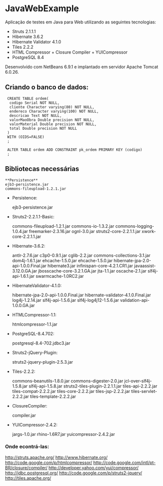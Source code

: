 # JavaWebExample

Aplicação de testes em Java para Web utilizando as seguintes tecnologias:

- Struts 2.1.1.1
- Hibernate 3.6.2
- Hibernate Validator 4.1.0
- Tiles 2.2.2
- HTML Compressor + Closure Compiler + YUICompressor
- PostgreSQL 8.4

Desenvolvido com NetBeans 6.9.1 e implantado em servidor Apache Tomcat 6.0.26.

## Criando o banco de dados:

     CREATE TABLE ordem(
      codigo Serial NOT NULL,
      cliente Character varying(80) NOT NULL,
      endereco Character varying(100) NOT NULL,
      descricao Text NOT NULL,
      valorMaoObra Double precision NOT NULL,
      valorMaterial Double precision NOT NULL,
      total Double precision NOT NULL
     )
     WITH (OIDS=FALSE)
     ;
     
     ALTER TABLE ordem ADD CONSTRAINT pk_ordem PRIMARY KEY (codigo)
     ;

## Bibliotecas necessárias

    **Persistence**
    ejb3-persistence.jar
    commons-fileupload-1.2.1.jar

- Persistence:

	ejb3-persistence.jar

- Struts2-2.2.1.1-Basic:

	commons-fileupload-1.2.1.jar
	commons-io-1.3.2.jar
	commons-logging-1.0.4.jar
	freemarker-2.3.16.jar
	ognl-3.0.jar
	struts2-core-2.2.1.1.jar
	xwork-core-2.2.1.1.jar
	
	
- Hibernate-3.6.2:

	antlr-2.7.6.jar
	c3p0-0.9.1.jar
	cglib-2.2.jar
	commons-collections-3.1.jar
	dom4j-1.6.1.jar
	ehcache-1.5.0.jar
	ehcache-1.5.0.jar
	hibernate-jpa-2.0-api-1.0.0.Final.jar
	hibernate3.jar
	infinispan-core-4.2.1.CR1.jar
	javaassist-3.12.0.GA.jar
	jbosscache-core-3.2.1.GA.jar
	jta-1.1.jar
	oscache-2.1.jar
	slf4j-api-1.6.1.jar
	swarmcache-1.0RC2.jar
	
- HibernateValidator-4.1.0:

	hibernate-jpa-2.0-api-1.0.0.Final.jar
	hibernate-validator-4.1.0.Final.jar
	log4j-1.2.14.jar
	slf4j-api-1.5.6.jar
	slf4j-log4j12-1.5.6.jar
	validation-api-1.0.0.GA.jar
	
- HTMLCompressor-1.1:

	htmlcompressor-1.1.jar
	
- PostgreSQL-8.4.702:

	postgresql-8.4-702.jdbc3.jar
	
- Struts2-jQuery-Plugin:

	struts2-jquery-plugin-2.5.3.jar
	
- Tiles-2.2.2:

	commons-beanutils-1.8.0.jar
	commons-digester-2.0.jar
	jcl-over-slf4j-1.5.8.jar
	slf4j-api-1.5.8.jar
	struts2-tiles-plugin-2.2.1.1.jar
	tiles-api-2.2.2.jar
	tiles-compat-2.2.2.jar
	tiles-core-2.2.2.jar
	tiles-jsp-2.2.2.jar
	tiles-servlet-2.2.2.jar
	tiles-template-2.2.2.jar
	
- ClosureCompiler:

	compiler.jar
	
- YUICompressor-2.4.2:

	jargs-1.0.jar
	rhino-1.6R7.jar
	yuicompressor-2.4.2.jar
	
### Onde econtrá-las:
http://struts.apache.org/
http://www.hibernate.org/
http://code.google.com/p/htmlcompressor/
http://code.google.com/intl/pt-BR/closure/compiler/
http://developer.yahoo.com/yui/compressor/
http://jdbc.postgresql.org/
http://code.google.com/p/struts2-jquery/
http://tiles.apache.org/
